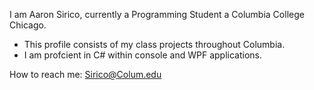 I am Aaron Sirico, currently a Programming Student a Columbia College Chicago.
- This profile consists of my class projects throughout Columbia.
- I am profcient in C# within console and WPF applications. 

How to reach me: Sirico@Colum.edu
